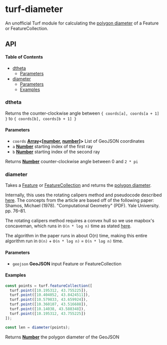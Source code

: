 # turf-diameter

An unofficial Turf module for calculating the [polygon diameter](http://mathworld.wolfram.com/PolygonDiameter.html) of
a Feature or FeatureCollection.

## API

<!-- Generated by documentation.js. Update this documentation by updating the source code. -->

#### Table of Contents

-   [dtheta](#dtheta)
    -   [Parameters](#parameters)
-   [diameter](#diameter)
    -   [Parameters](#parameters-1)
    -   [Examples](#examples)

### dtheta

Returns the counter-clockwise angle between
`{ coords[a], coords[a + 1] }` to `{ coords[b], coords[b + 1] }`

#### Parameters

-   `coords` **[Array](https://developer.mozilla.org/docs/Web/JavaScript/Reference/Global_Objects/Array)&lt;\[[number](https://developer.mozilla.org/docs/Web/JavaScript/Reference/Global_Objects/Number), [number](https://developer.mozilla.org/docs/Web/JavaScript/Reference/Global_Objects/Number)]>** List of GeoJSON coordinates
-   `a` **[Number](https://developer.mozilla.org/docs/Web/JavaScript/Reference/Global_Objects/Number)** starting index of the first ray
-   `b` **[Number](https://developer.mozilla.org/docs/Web/JavaScript/Reference/Global_Objects/Number)** starting index of the second ray

Returns **[Number](https://developer.mozilla.org/docs/Web/JavaScript/Reference/Global_Objects/Number)** counter-clockwise angle between 0 and `2 * pi`

### diameter

Takes a [Feature](Feature) or [FeatureCollection](FeatureCollection) and returns the
[polygon diameter](http://mathworld.wolfram.com/PolygonDiameter.html).

Internally, this uses the rotating calipers method and pseudocode
described [here](https://www.tvhoang.com/articles/2018/12/rotating-calipers).
The concepts from the article are based off of the following paper:
Shamos, Michael (1978). "Computational Geometry" (PDF). Yale University. pp. 76–81.

The rotating calipers method requires a convex hull so we use mapbox's concaveman,
which runs in `O(n * log n)` time as stated [here](https://github.com/mapbox/concaveman).

The algorithm in the paper runs in about O(n) time, making this entire algorithm
run in `O(n)` + `O(n * log n)` = `O(n * log n)` time.

#### Parameters

-   `geojson` **GeoJSON** input Feature or FeatureCollection

#### Examples

```javascript
const points = turf.featureCollection([
  turf.point([10.195312, 43.755225]),
  turf.point([10.404052, 43.8424511]),
  turf.point([10.579833, 43.659924]),
  turf.point([10.360107, 43.516688]),
  turf.point([10.14038, 43.588348]),
  turf.point([10.195312, 43.755225])
]);

const len = diameter(points);
```

Returns **[Number](https://developer.mozilla.org/docs/Web/JavaScript/Reference/Global_Objects/Number)** the polygon diameter of the GeoJSON
